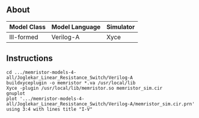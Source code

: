 ## About 

| Model Class | Model Language | Simulator |
|---|---|---|
|Ill-formed|Verilog-A|Xyce|

## Instructions

    cd .../memristor-models-4-all/Joglekar_Linear_Resistance_Switch/Verilog-A
    buildxyceplugin -o memristor *.va /usr/local/lib
    Xyce -plugin /usr/local/lib/memristor.so memristor_sim.cir
    gnuplot
    plot '.../memristor-models-4-all/Joglekar_Linear_Resistance_Switch/Verilog-A/memristor_sim.cir.prn' using 3:4 with lines title "I-V"